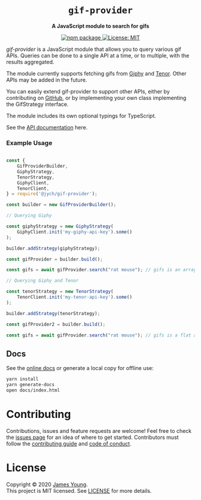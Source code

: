 <div align="center">
  <h1><code>gif-provider</code></h1>

  <p>
    <strong>A JavaScript module to search for gifs</strong>
  </p>

  <p>
    <a href="https://www.npmjs.com/package/@jych/gif-provider" target=_blank">
   	   <img
   	     alt="npm package"
   	     src="https://img.shields.io/npm/v/@jych/gif-provider?style=flat-square"
   	   />
    </a>
    <a href="./LICENSE" target="_blank">
      <img
        alt="License: MIT"
        src="https://img.shields.io/badge/License-MIT-yellow.svg?style=flat-square"
      />
    </a>
  </p>

</div>

_gif-provider_ is a JavaScript module that allows you to query various gif APIs. Queries can be
done to a single API at a time, or to multiple, with the results aggregated.

The module currently supports fetching gifs from [Giphy](https://developers.giphy.com/docs/api/)
and [Tenor](https://tenor.com/gifapi). Other APIs may be added in the future.

You can easily extend gif-provider to support other APIs, either by contributing on 
[GitHub](https://github.com/jamescallumyoung/gif-provider), or by implementing your own class
implementing the GifStrategy interface.

The module includes its own optional typings for TypeScript.

See the [API documentation](https://jych.gitlab.io/gif-provider/docs/) here.


### Example Usage

```javascript

const {
    GifProviderBuilder,
    GiphyStrategy,
    TenorStrategy,
    GiphyClient,
    TenorClient,
} = require('@jych/gif-provider');

const builder = new GifProviderBuilder();

// Querying Giphy

const giphyStrategy = new GiphyStrategy(
    GiphyClient.init('my-giphy-api-key').some()
);

builder.addStrategy(giphyStrategy);

const gifProvider = builder.build();

const gifs = await gifProvider.search("rat mouse"); // gifs is an array of results from giphy

// Querying Giphy and Tenor

const tenorStrategy = new TenorStrategy(
    TenorClient.init('my-tenor-api-key').some()
);

builder.addStrategy(tenorStrategy);

const gifProvider2 = builder.build();

const gifs = await gifProvider.search("rat mouse"); // gifs is a flat array of results from each site

```

## Docs

See the [online docs](https://jych.gitlab.io/gif-provider/docs/) or generate a local copy for offline use:

```bash
yarn install
yarn generate-docs
open docs/index.html
```

# Contributing

Contributions, issues and feature requests are welcome! Feel free to check the
[issues page](https://github.com/jamescallumyoung/gif-provider/issues) for an idea of where to get
started. Contributors must follow the [contributing guide](./CONTRIBUTING.md) and
[code of conduct](./CODE_OF_CONDUCT.md).

# License

Copyright © 2020 [James Young](https://github.com/jamescallumyoung).<br />
This project is MIT licensed. See [LICENSE](LICENSE) for more details.
